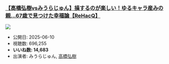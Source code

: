 ### [【高橋弘樹vsみうらじゅん】損するのが楽しい！ゆるキャラ産みの親…67歳で見つけた幸福論【ReHacQ】](https://www.youtube.com/watch?v=RwjSzGvyEoA)
[![](https://img.youtube.com/vi/RwjSzGvyEoA/sddefault.jpg)](https://www.youtube.com/watch?v=RwjSzGvyEoA)
-   公開日: 2025-06-10
-   視聴数: 696,255
-   **いいね数: 14,683**
-   出演者: みうらじゅん, [高橋弘樹](/rehacq_fan/people/高橋弘樹 "wikilink")
